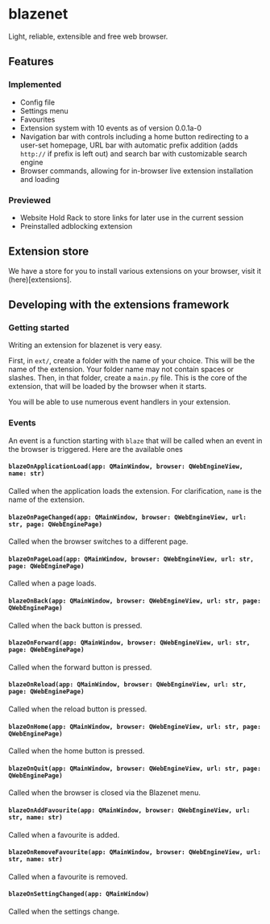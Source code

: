 # blazenet
Light, reliable, extensible and free web browser.

## Features
### Implemented
- Config file
- Settings menu
- Favourites
- Extension system with 10 events as of version 0.0.1a-0
- Navigation bar with controls including a home button redirecting to a user-set homepage, URL bar with automatic prefix addition (adds `http://` if prefix is left out) and search bar with customizable search engine
- Browser commands, allowing for in-browser live extension installation and loading
### Previewed
- Website Hold Rack to store links for later use in the current session
- Preinstalled adblocking extension

## Extension store
We have a store for you to install various extensions on your browser, visit it (here)[extensions].

## Developing with the extensions framework
### Getting started
Writing an extension for blazenet is very easy.

First, in `ext/`, create a folder with the name of your choice. This will be the name of the extension. Your folder name may not contain spaces or slashes.
Then, in that folder, create a `main.py` file. This is the core of the extension, that will be loaded by the browser when it starts.

You will be able to use numerous event handlers in your extension.

### Events
An event is a function starting with `blaze` that will be called when an event in the browser is triggered. Here are the available ones
#### `blazeOnApplicationLoad(app: QMainWindow, browser: QWebEngineView, name: str)`
Called when the application loads the extension. For clarification, `name` is the name of the extension.

#### `blazeOnPageChanged(app: QMainWindow, browser: QWebEngineView, url: str, page: QWebEnginePage)`
Called when the browser switches to a different page.

#### `blazeOnPageLoad(app: QMainWindow, browser: QWebEngineView, url: str, page: QWebEnginePage)`
Called when a page loads.

#### `blazeOnBack(app: QMainWindow, browser: QWebEngineView, url: str, page: QWebEnginePage)`
Called when the back button is pressed.

#### `blazeOnForward(app: QMainWindow, browser: QWebEngineView, url: str, page: QWebEnginePage)`
Called when the forward button is pressed.

#### `blazeOnReload(app: QMainWindow, browser: QWebEngineView, url: str, page: QWebEnginePage)`
Called when the reload button is pressed.

#### `blazeOnHome(app: QMainWindow, browser: QWebEngineView, url: str, page: QWebEnginePage)`
Called when the home button is pressed.

#### `blazeOnQuit(app: QMainWindow, browser: QWebEngineView, url: str, page: QWebEnginePage)`
Called when the browser is closed via the Blazenet menu.

#### `blazeOnAddFavourite(app: QMainWindow, browser: QWebEngineView, url: str, name: str)`
Called when a favourite is added.

#### `blazeOnRemoveFavourite(app: QMainWindow, browser: QWebEngineView, url: str, name: str)`
Called when a favourite is removed.

#### `blazeOnSettingChanged(app: QMainWindow)`
Called when the settings change.
